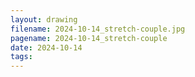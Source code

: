 ```yaml
---
layout: drawing
filename: 2024-10-14_stretch-couple.jpg
pagename: 2024-10-14_stretch-couple
date: 2024-10-14
tags:
---
```

